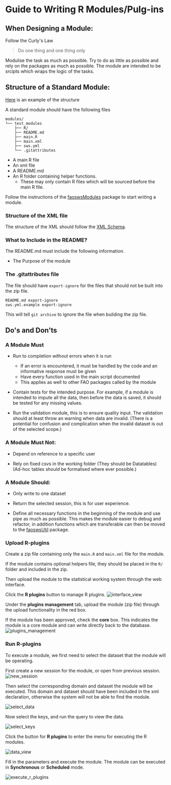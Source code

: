 # Guide to Writing R Modules/Pulg-ins

## When Designing a Module:

Follow the Curly's Law

>  Do one thing and one thing only

Modulise the task as much as possible.  Try to do as little as
possible and rely on the packages as much as possible. The module are
intended to be srcipts which wraps the logic of the tasks.


## Structure of a Standard Module:

[Here](https://github.com/SWS-Methodology/Standards/tree/master/modules/hello_world) is an example of the structure

A standard module should have the following files
```
modules/
└── test_modules
    ├── R/
    ├── README.md
    ├── main.R
    ├── main.xml
    ├── sws.yml
    └── .gitattributes
```

* A main R file
* An xml file
* A README.md
* An R folder containing helper functions.
  * These may only contain R files which will be sourced before the main R file.

Follow the instructions of the
[faoswsModules](https://github.com/SWS-Methodology/faoswsModules) package to
start writing a module.


### Structure of the XML file

The structure of the XML should follow the [XML
Schema](https://workspace.fao.org/tc/sws/userspace/Shared%20Documents/R%20Development/rScript.xsd).

### What to Include in the README? 

The README.md must include the following information.

* The Purpose of the module

### The .gitattributes file

The file should have `export-ignore` for the files that should not be built into
the zip file.

```
README.md export-ignore
sws.yml.example export-ignore
```

This will tell `git archive` to ignore the file when building the zip file.


## Do's and Don'ts

### A Module Must

* Run to completion without errors when it is run
  * If an error is encountered, it must be handled by the code and an informative response must be given
  * Have every function used in the main script documented
  * This applies as well to other FAO packages called by the module

* Contain tests for the intended purpose. For example, if a module is
  intended to impute all the data, then before the data is saved, it
  should be tested for any missing values.

* Run the validation module, this is to ensure quality input. The
  validation should at least throw an warning when data are
  invalid. (There is a potential for confusion and complication when
  the invalid dataset is out of the selected scope.)
 

### A Module Must Not:

* Depend on reference to a specific user

* Rely on fixed csvs in the working folder (They should be Datatables)
  (Ad-hoc tables should be formalised where ever possible.)
 

### A Module Should:


* Only write to one dataset
* Return the selected session, this is for user experience.

* Define all necessary functions in the beginning of the module and
  use pipe as much as possible. This makes the module easier to debug
  and refactor, in addition functions which are transferable can then
  be moved to the
  [faoswsUtil](https://github.com/SWS-Methodology/faoswsUtil) package.
 

### Upload R-plugins

Create a zip file containing only the `main.R` and `main.xml` file for the
module.

If the module contains optional helpers file, they should be placed in the `R/`
folder and included in the zip.

Then upload the module to the statistical working system through the web
interface.

Click the **R plugins** button to manage R plugins.
![interface_view](https://cloud.githubusercontent.com/assets/1054320/15273000/8746a4a0-1a8b-11e6-8e09-3e525de7dd37.png)

Under the **plugins management** tab, upload the module (zip file) through the
upload functionality in the red box.

If the module has been approved, check the **core** box. This indicates the
module is a core module and can write directly back to the database.
![plugins_management](https://cloud.githubusercontent.com/assets/1054320/15273008/bc77a1ec-1a8b-11e6-806d-dfc5ca924dc7.png)


### Run R-plugins

To execute a module, we first need to select the dataset that the module will be
operating.

First create a new session for the module, or open from previous session.
![new_session](https://cloud.githubusercontent.com/assets/1054320/15273094/352580b6-1a8f-11e6-810c-6e4680dcf1a2.png)


Then select the corresponding domain and dataset the module will be executed.
This domain and dataset should have been included in the xml declaration,
otherwise the system will not be able to find the module.

![select_data](https://cloud.githubusercontent.com/assets/1054320/15273096/6695d510-1a8f-11e6-9862-f9ab908bcdc7.png)

Now select the keys, and run the query to view the data.

![select_keys](https://cloud.githubusercontent.com/assets/1054320/15273101/96afb39c-1a8f-11e6-9da1-06b5660f109a.png)

Click the button for **R plugins** to enter the menu for executing the R
modules.

![data_view](https://cloud.githubusercontent.com/assets/1054320/15273107/ad2758aa-1a8f-11e6-9c4f-8c2edfd0cdff.png)

Fill in the parameters and execute the module. The module can be executed in
**Synchronous** or **Scheduled** mode.

![execute_r_plugins](https://cloud.githubusercontent.com/assets/1054320/15273112/cd1633c0-1a8f-11e6-85f0-60bf87b92be1.png)
